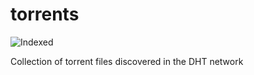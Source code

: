 torrents 
========
![Indexed](https://img.shields.io/badge/indexed-59633-blue)

Collection of torrent files discovered in the DHT network
